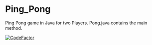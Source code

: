 # Ping_Pong

Ping Pong game in Java for two Players.
Pong.java contains the main method.

[![CodeFactor](https://www.codefactor.io/repository/github/zenahr/ping_pong/badge)](https://www.codefactor.io/repository/github/zenahr/ping_pong)
